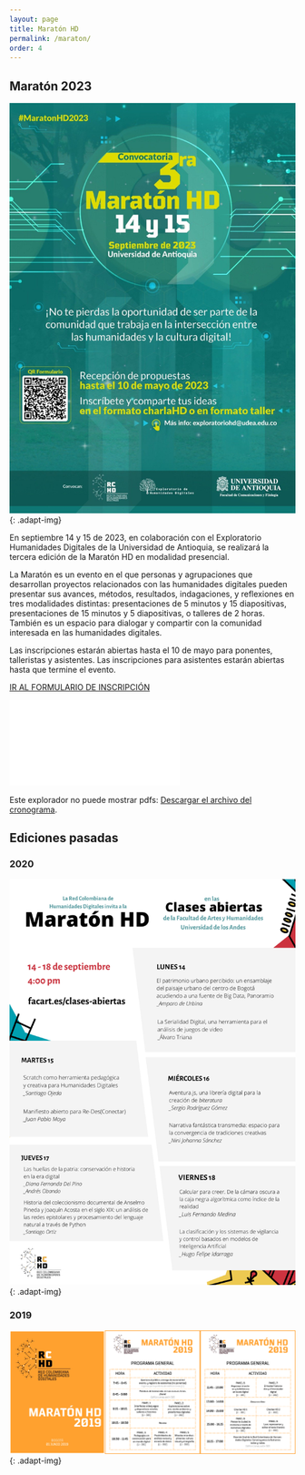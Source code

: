 ```yaml
---
layout: page
title: Maratón HD
permalink: /maraton/
order: 4
---
```


## Maratón 2023

![maratón 2023](/assets/maraton/MaratonHD2023.jpeg){: .adapt-img}

En septiembre 14 y 15 de 2023, en colaboración con el Exploratorio Humanidades Digitales de la Universidad de Antioquia, se realizará la tercera edición de la Maratón HD en modalidad presencial.

La Maratón es un evento en el que personas y agrupaciones que desarrollan proyectos relacionados con las humanidades digitales pueden presentar sus avances, métodos, resultados, indagaciones, y reflexiones en tres modalidades distintas: presentaciones de 5 minutos y 15 diapositivas, presentaciones de 15 minutos y 5 diapositivas, o talleres de 2 horas. También es un espacio para dialogar y compartir con la comunidad interesada en las humanidades digitales.

Las inscripciones estarán abiertas hasta el 10 de mayo para ponentes, talleristas y asistentes. Las inscripciones para asistentes estarán abiertas hasta que termine el evento.

[IR AL FORMULARIO DE INSCRIPCIÓN](https://forms.gle/MFeX99cnxkRCEk9YA)

<object data="assets/maraton/Cronograma Maratón HD 2023.pdf" type="application/pdf" width="700px" height="700px">
  <embed src="assets/maraton/Cronograma Maratón HD 2023.pdf">
    <p>Este explorador no puede mostrar pdfs: <a href="assets/maraton/Cronograma Maratón HD 2023.pdf">Descargar el archivo del cronograma</a>.</p>
  </embed>
</object>

## Ediciones pasadas

### 2020

![maratón 2023](/assets/maraton/MaratonHD2020.png){: .adapt-img}

### 2019

![maratón 2023](/assets/maraton/MaratonHD2019.png){: .adapt-img}